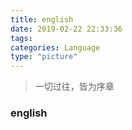 ```yaml
---
title: english
date: 2019-02-22 22:33:36
tags: 
categories: Language
type: "picture"
---
```


> 一切过往，皆为序章

<!-- more -->
### english
